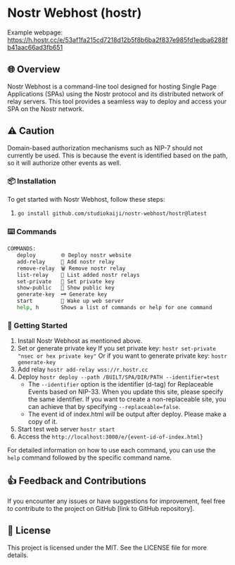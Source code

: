 # Nostr Webhost (hostr)

Example webpage: https://h.hostr.cc/e/53af1fa215cd7218d12b5f8b6ba2f837e985fd1edba6288fb41aac66ad3fb651

## 🌐 Overview

Nostr Webhost is a command-line tool designed for hosting Single Page Applications (SPAs) using the Nostr protocol and its distributed network of relay servers. This tool provides a seamless way to deploy and access your SPA on the Nostr network.

## ⚠️ Caution
Domain-based authorization mechanisms such as NIP-7 should not currently be used. This is because the event is identified based on the path, so it will authorize other events as well.

### 📦 Installation

To get started with Nostr Webhost, follow these steps:

1. `go install github.com/studiokaiji/nostr-webhost/hostr@latest`

### ⌨️ Commands

```bash
COMMANDS:
   deploy        🌐 Deploy nostr website
   add-relay     📌 Add nostr relay
   remove-relay  🗑 Remove nostr relay
   list-relay    📝 List added nostr relays
   set-private   🔐 Set private key
   show-public   📛 Show public key
   generate-key  🗝 Generate key
   start         🕺 Wake up web server
   help, h       Shows a list of commands or help for one command
```

### 🚀 Getting Started

1. Install Nostr Webhost as mentioned above.
2. Set or generate private key
If you set private key: `hostr set-private "nsec or hex private key"`
Or if you want to generate private key: `hostr generate-key`
3. Add relay
`hostr add-relay wss://r.hostr.cc`
4. Deploy
`hostr deploy --path /BUILT/SPA/DIR/PATH --identifier=test`
   - The `--identifier` option is the identifier (d-tag) for Replaceable Events based on NIP-33. When you update this site, please specify the same identifier. If you want to create a non-replaceable site, you can achieve that by specifying `--replaceable=false`.
   - The event id of index.html will be output after deploy. Please make a copy of it.
5. Start test web server
`hostr start`
6. Access the `http://localhost:3000/e/{event-id-of-index.html}`

For detailed information on how to use each command, you can use the `help` command followed by the specific command name.

## 👍 Feedback and Contributions

If you encounter any issues or have suggestions for improvement, feel free to contribute to the project on GitHub [link to GitHub repository].

## 📃 License

This project is licensed under the MIT. See the LICENSE file for more details.
